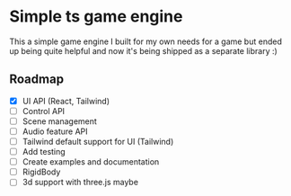 # Simple ts game engine

This a simple game engine I built for my own needs for a game but ended up being quite helpful and now it's being shipped as a separate library :)

## Roadmap

-   [x] UI API (React, Tailwind)
-   [ ] Control API
-   [ ] Scene management
-   [ ] Audio feature API
-   [ ] Tailwind default support for UI (Tailwind)
-   [ ] Add testing
-   [ ] Create examples and documentation
-   [ ] RigidBody
-   [ ] 3d support with three.js maybe
